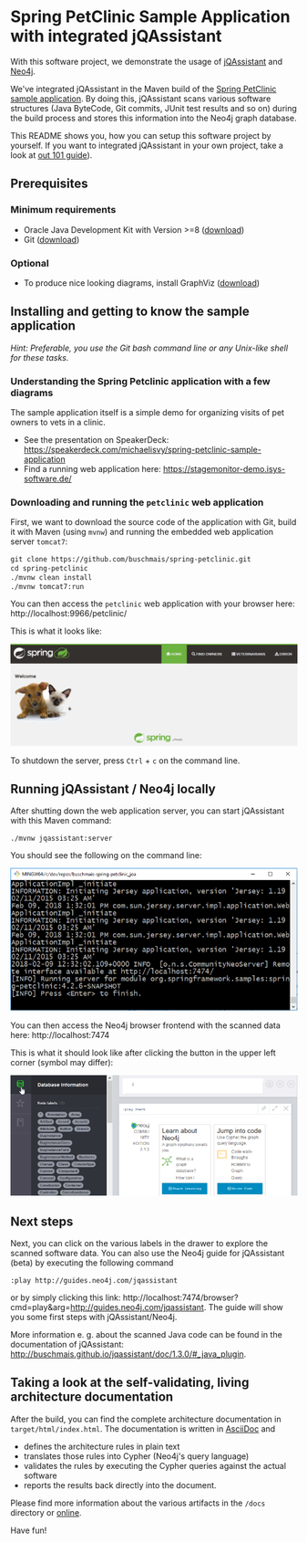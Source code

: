 # Spring PetClinic Sample Application with integrated jQAssistant

With this software project, we demonstrate the usage of [jQAssistant](https://jqassistant.org/) and [Neo4j](https://neo4j.com/).

We've integrated jQAssistant in the Maven build of the [Spring PetClinic sample application](https://github.com/spring-projects/spring-petclinic). By doing this, jQAssistant scans various software structures (Java ByteCode, Git commits, JUnit test results and so on) during the build process and stores this information into the Neo4j graph database.

This README shows you, how you can setup this software project by yourself. If you want to integrated jQAssistant in your own project, take a look at [out 101 guide](https://101.jqassistant.org/integrating-jqa-maven-plugin/readme.html)).

## Prerequisites

### Minimum requirements
* Oracle Java Development Kit with Version >=8 ([download](http://www.oracle.com/technetwork/java/javase/downloads/jdk8-downloads-2133151.html))
* Git ([download](https://git-scm.com/downloads))

### Optional
* To produce nice looking diagrams, install GraphViz ([download](https://www.graphviz.org/download/))

## Installing and getting to know the sample application
_Hint: Preferable, you use the Git bash command line or any Unix-like shell for these tasks._

### Understanding the Spring Petclinic application with a few diagrams
The sample application itself is a simple demo for organizing visits of pet owners to vets in a clinic.

* See the presentation on SpeakerDeck: https://speakerdeck.com/michaelisvy/spring-petclinic-sample-application
* Find a running web application here: https://stagemonitor-demo.isys-software.de/

### Downloading and running the `petclinic` web application
First, we want to download the source code of the application with Git, build it with Maven (using `mvnw`) and running the embedded web application server `tomcat7`:
```
git clone https://github.com/buschmais/spring-petclinic.git
cd spring-petclinic
./mvnw clean install
./mvnw tomcat7:run
```
You can then access the `petclinic` web application with your browser here: http://localhost:9966/petclinic/

This is what it looks like:

![](docs/screenshots/petclinic_start.png)

To shutdown the server, press `Ctrl` + `c` on the command line.


## Running jQAssistant / Neo4j locally 

After shutting down the web application server, you can start jQAssistant with this Maven command:
```
./mvnw jqassistant:server
```
You should see the following on the command line:

![](docs/screenshots/mvn_jqassistant_start.png)

You can then access the Neo4j browser frontend with the scanned data here: http://localhost:7474

This is what it should look like after clicking the button in the upper left corner (symbol may differ):

![](docs/screenshots/neo4j_start.png)

## Next steps

Next, you can click on the various labels in the drawer to explore the scanned software data. You can also use the Neo4j guide for jQAssistant (beta) by executing the following command
```
:play http://guides.neo4j.com/jqassistant
```
or by simply clicking this link: http://localhost:7474/browser?cmd=play&arg=http://guides.neo4j.com/jqassistant. The guide will show you some first steps with jQAssistant/Neo4j.

More information e. g. about the scanned Java code can be found in the documentation of jQAssistant: http://buschmais.github.io/jqassistant/doc/1.3.0/#_java_plugin.


## Taking a look at the self-validating, living architecture documentation
After the build, you can find the complete architecture documentation in `target/html/index.html`. The documentation is written in [AsciiDoc](http://asciidoc.org/) and  
* defines the architecture rules in plain text
* translates those rules into Cypher (Neo4j's query language)
* validates the rules by executing the Cypher queries against the actual software
* reports the results back directly into the document.

Please find more information about the various artifacts in the `/docs` directory or [online](https://buschmais.github.io/spring-petclinic/).


  
Have fun!
